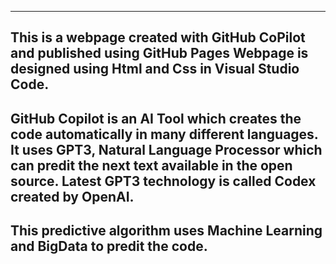 ----------------------------------------------------------------------------------------------------------------------------------------------------
This is a webpage created with GitHub CoPilot and published using GitHub Pages
Webpage is designed using Html and Css in Visual Studio Code.
----------------------------------------------------------------------------------------------------------------------------------------------------
GitHub Copilot is an AI Tool which creates the code automatically in many different languages.
It uses GPT3, Natural Language Processor which can predit the next text available in the open source. 
Latest GPT3 technology is called Codex created by OpenAI.
----------------------------------------------------------------------------------------------------------------------------------------------------
This predictive algorithm uses Machine Learning and BigData to predit the code.
----------------------------------------------------------------------------------------------------------------------------------------------------
